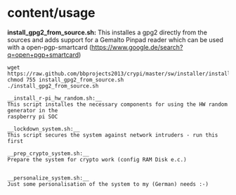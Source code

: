 content/usage
=====

__install_gpg2_from_source.sh:__
This installes a gpg2 directly from the sources and adds support for a Gemalto Pinpad reader 
which can be used with a open-pgp-smartcard (https://www.google.de/search?q=open+pgp+smartcard)
```
wget https://raw.github.com/bbprojects2013/crypi/master/sw/installer/install_gpg2_from_source.sh
chmod 755 install_gpg2_from_source.sh
./install_gpg2_from_source.sh

__install_r-pi_hw_random.sh:__
This script installes the necessary components for using the HW random generator in the 
raspberry pi SOC

__lockdown_system.sh:__
This script secures the system against network intruders - run this first

__prep_crypto_system.sh:__
Prepare the system for crypto work (config RAM Disk e.c.)


__personalize_system.sh:__
Just some personalisation of the system to my (German) needs :-)